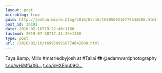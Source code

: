 ```yaml
---
layout: post
microblog: true
guid: http://joshua.micro.blog/2016/02/16/t699509210774642688.html
post_id: 36181
date: 2016-02-16T19:22:46+1100
lastmod: 2019-07-30T17:41:25+1100
type: post
url: /2016/02/16/t699509210774642688.html
---
```

Taya &amp;amp; Millo #marriedbyjosh at #Tallai 📷 @adamwardphotography [t.co/wHiMfiaX6...](https://t.co/wHiMfiaX6z) [t.co/nHXEnu09O...](https://t.co/nHXEnu09Oc)
